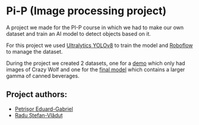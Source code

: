 # Pi-P (Image processing project)
A project we made for the PI-P course in which we had to make our own dataset and train an AI model to detect objects based on it.

For this project we used [Ultralytics YOLOv8](https://github.com/ultralytics/ultralytics) to train the model and [Roboflow](https://roboflow.com) to manage the dataset.

  During the project we created 2 datasets, one for a [demo](https://universe.roboflow.com/pi-ulvcg/crazy-wolf) which only had images of Crazy Wolf and one for the [final model](https://universe.roboflow.com/pi-ulvcg/canned-beverages) which contains a larger gamma of canned beverages.

## Project authors:
* [Petrișor Eduard-Gabriel](https://github.com/Eduard975)
* [Radu Ștefan-Vlăduț](https://github.com/raduq420)
